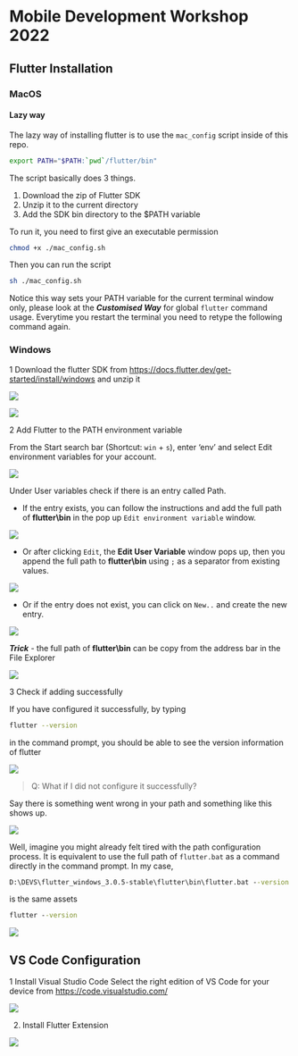 # Mobile Development Workshop 2022

## Flutter Installation

### MacOS

#### Lazy way
The lazy way of installing flutter is to use the `mac_config` script inside of this repo.

```sh
export PATH="$PATH:`pwd`/flutter/bin"
```

The script basically does 3 things.
1. Download the zip of Flutter SDK
2. Unzip it to the current directory
3. Add the SDK bin directory to the $PATH variable

To run it, you need to first give an executable permission
```sh
chmod +x ./mac_config.sh
```

Then you can run the script
```sh
sh ./mac_config.sh
```

Notice this way sets your PATH variable for the current terminal window only, please look at the ***Customised Way*** for global `flutter` command usage. Everytime you restart the terminal you need to retype the following command again.

### Windows

1 Download the flutter SDK from https://docs.flutter.dev/get-started/install/windows and unzip it

![](./readme/1.JPG)

![](./readme/2.JPG)

2 Add Flutter to the PATH environment variable

From the Start search bar (Shortcut: `win` + `s`), enter ‘env’ and select Edit environment variables for your account.

![](./readme/3.PNG)

Under User variables check if there is an entry called Path.

- If the entry exists, you can follow the instructions and add the full path of **flutter\bin** in the pop up `Edit environment variable` window.

![](./readme/4.PNG)

- Or after clicking `Edit`, the **Edit User Variable** window pops up, then you append the full path to **flutter\bin** using `;` as a separator from existing values.

![](./readme/5.PNG)

- Or if the entry does not exist, you can click on `New..` and create the new entry.

![](./readme/5_1.PNG)

***Trick*** - the full path of **flutter\bin** can be copy from the address bar in the File Explorer

![](./readme/6.gif)

3 Check if adding successfully

If you have configured it successfully, by typing 
```bash
flutter --version
```
in the command prompt, you should be able to see the version information of flutter

![](./readme/7.PNG)

> Q: What if I did not configure it successfully?

Say there is something went wrong in your path and something like this shows up.

![](./readme/8.PNG)

Well, imagine you might already felt tired with the path configuration process. It is equivalent to use the full path of `flutter.bat` as a command directly in the command prompt. In my case,

```bat
D:\DEVS\flutter_windows_3.0.5-stable\flutter\bin\flutter.bat --version
```

is the same assets
```bat
flutter --version
```
 
![](./readme/9.PNG)

## VS Code Configuration

1 Install Visual Studio Code
Select the right edition of VS Code for your device from https://code.visualstudio.com/

![](./readme/11.PNG)

2. Install Flutter Extension

![](./readme/10.gif)